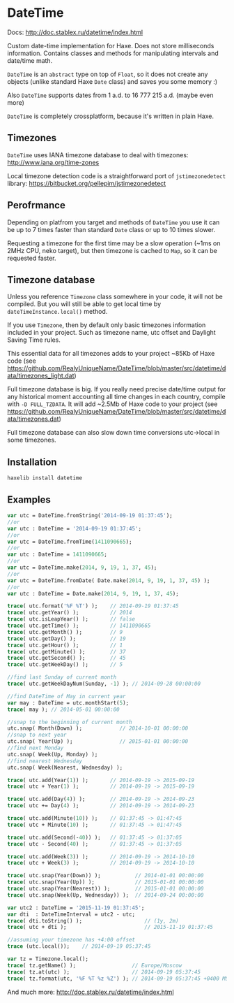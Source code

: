 DateTime
========

Docs: http://doc.stablex.ru/datetime/index.html

Custom date-time implementation for Haxe. Does not store milliseconds information. Contains classes and methods for manipulating intervals and date/time math.

`DateTime` is an `abstract` type on top of `Float`, so it does not create any objects (unlike standard Haxe `Date` class) and saves you some memory :)

Also `DateTime` supports dates from 1 a.d. to 16 777 215 a.d. (maybe even more)

`DateTime` is completely crossplatform, because it's written in plain Haxe.


Timezones
---------------
`DateTime` uses IANA timezone database to deal with timezones: http://www.iana.org/time-zones

Local timezone detection code is a straightforward port of `jstimezonedetect` library: https://bitbucket.org/pellepim/jstimezonedetect


Perofrmance
---------------
Depending on platfrom you target and methods of `DateTime` you use it can be up to 7 times faster than standard `Date` class or up to 10 times slower.

Requesting a timezone for the first time may be a slow operation (~1ms on 2MHz CPU, neko target), but then timezone is cached to `Map`, so it can be requested faster.


Timezone database
---------------
Unless you reference `Timezone` class somewhere in your code, it will not be compiled. But you will still be able to get local time by `dateTimeInstance.local()` method.

If you use `Timezone`, then by default only basic timezones information included in your project. Such as timezone name, utc offset and Daylight Saving Time rules.

This essential data for all timezones adds to your project ~85Kb of Haxe code (see https://github.com/RealyUniqueName/DateTime/blob/master/src/datetime/data/timezones_light.dat)

Full timezone database is big. If you really need precise date/time output for any historical moment accounting all time changes in each country, compile with `-D FULL_TZDATA`.
It will add ~2.5Mb of Haxe code to your project (see https://github.com/RealyUniqueName/DateTime/blob/master/src/datetime/data/timezones.dat)

Full timezone database can also slow down time conversions utc->local in some timezones.


Installation
-------------
`haxelib install datetime`


Examples
---------------
```haxe
var utc = DateTime.fromString('2014-09-19 01:37:45');
//or
var utc : DateTime = '2014-09-19 01:37:45';
//or
var utc = DateTime.fromTime(1411090665);
//or
var utc : DateTime = 1411090665;
//or
var utc = DateTime.make(2014, 9, 19, 1, 37, 45);
//or
var utc = DateTime.fromDate( Date.make(2014, 9, 19, 1, 37, 45) );
//or
var utc : DateTime = Date.make(2014, 9, 19, 1, 37, 45);

trace( utc.format('%F %T') );    // 2014-09-19 01:37:45
trace( utc.getYear() );          // 2014
trace( utc.isLeapYear() );       // false
trace( utc.getTime() );          // 1411090665
trace( utc.getMonth() );         // 9
trace( utc.getDay() );           // 19
trace( utc.getHour() );          // 1
trace( utc.getMinute() );        // 37
trace( utc.getSecond() );        // 45
trace( utc.getWeekDay() );       // 5

//find last Sunday of current month
trace( utc.getWeekDayNum(Sunday, -1) ); // 2014-09-28 00:00:00

//find DateTime of May in current year
var may : DateTime = utc.monthStart(5);
trace( may ); // 2014-05-01 00:00:00

//snap to the beginning of current month
utc.snap( Month(Down) );            // 2014-10-01 00:00:00
//snap to next year
utc.snap( Year(Up) );               // 2015-01-01 00:00:00
//find next Monday
utc.snap( Week(Up, Monday) );
//find nearest Wednesday
utc.snap( Week(Nearest, Wednesday) );

trace( utc.add(Year(1)) );       // 2014-09-19 -> 2015-09-19
trace( utc + Year(1) );          // 2014-09-19 -> 2015-09-19

trace( utc.add(Day(4)) );        // 2014-09-19 -> 2014-09-23
trace( utc += Day(4) );          // 2014-09-19 -> 2014-09-23

trace( utc.add(Minute(10)) );    // 01:37:45 -> 01:47:45
trace( utc + Minute(10) );       // 01:37:45 -> 01:47:45

trace( utc.add(Second(-40)) );   // 01:37:45 -> 01:37:05
trace( utc - Second(40) );       // 01:37:45 -> 01:37:05

trace( utc.add(Week(3)) );       // 2014-09-19 -> 2014-10-10
trace( utc + Week(3) );          // 2014-09-19 -> 2014-10-10

trace( utc.snap(Year(Down)) );           // 2014-01-01 00:00:00
trace( utc.snap(Year(Up)) );             // 2015-01-01 00:00:00
trace( utc.snap(Year(Nearest)) );        // 2015-01-01 00:00:00
trace( utc.snap(Week(Up, Wednesday)) );  // 2014-09-24 00:00:00

var utc2 : DateTime = '2015-11-19 01:37:45';
var dti  : DateTimeInterval = utc2 - utc;
trace( dti.toString() );                    // (1y, 2m)
trace( utc + dti );                         // 2015-11-19 01:37:45

//assuming your timezone has +4:00 offset
trace (utc.local());    // 2014-09-19 05:37:45

var tz = Timezone.local();
trace( tz.getName() );                  // Europe/Moscow
trace( tz.at(utc) );                    // 2014-09-19 05:37:45
trace( tz.format(utc, '%F %T %z %Z') ); // 2014-09-19 05:37:45 +0400 MSK

```
And much more: http://doc.stablex.ru/datetime/index.html
